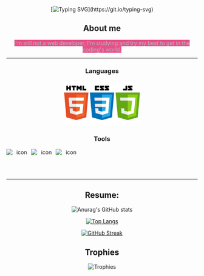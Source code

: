 <div align="center">

[![Typing SVG](https://readme-typing-svg.herokuapp.com?font=Fira+Code&pause=1000&color=FD428E&background=141321&center=true&vCenter=true&width=435&lines=...A+long+time+ago+;In+a+galaxy+far%2C+far+away...)](https://git.io/typing-svg)

## About me

<span style="color: #ADB7C6; background-color: #ea4f85">I'm still not a web developer, I'm studying and try my best to get in the coding's world.</span>


<div>
<div>

***
### Languages

<img src="https://github.com/Bulrack66/Bulrack66/blob/main/Languages.png?raw=true" alt="Languages" width="200"/>


### Tools

<div style="display: flex; align-items: flex-start;"><img src="https://techstack-generator.vercel.app/sass-icon.svg" alt="icon" width="65" height="65" /><img src="https://techstack-generator.vercel.app/nginx-icon.svg" alt="icon" width="65" height="65" /><img src="https://techstack-generator.vercel.app/github-icon.svg" alt="icon" width="65" height="65" /></div>

***

## Resume:

![Anurag's GitHub stats](https://github-readme-stats.vercel.app/api?username=Bulrack66&show_icons=true&theme=radical)

[![Top Langs](https://github-readme-stats.vercel.app/api/top-langs/?username=Bulrack66&exclude_repo=La-Panthere-origin&layout=compact&show_icons=true&theme=radical)](https://github.com/Bulrack66/github-readme-stats)

[![GitHub Streak](https://github-readme-streak-stats.herokuapp.com?user=Bulrack66&theme=radical)](https://git.io/streak-stats)


## Trophies

![Trophies](https://github-profile-trophy.vercel.app/?username=ryo-ma&theme=radical)
</div>